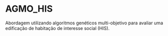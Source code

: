 # AGMO_HIS
Abordagem utilizando algoritmos genéticos multi-objetivo para avaliar uma edificação de habitação de interesse social (HIS). 
